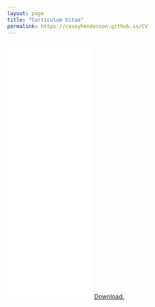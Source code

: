 ```yaml
---
layout: page
title: "Curriculum Vitae"
permalink: https://caseyhenderson.github.io/CV
---
```

<!-- <a href="https://github.com/caseyhenderson/caseyhenderson.github.io/blob/master/assets/CV.pdf" target = "_blank">CV.</a> -->
<div style = "width: 100%; height: 500%">
<embed src="/assets/CV.pdf" class="application/pdf" width="200px" height="600px" />	
<a href="caseyhenderson.github.io/assets/CV.pdf" target="_blank">Download.</a>
</div>


